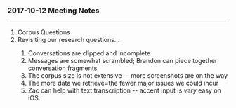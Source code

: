 <h3>2017-10-12 Meeting Notes</h3>
<hr/>

<ol>
<li>Corpus Questions</li>
<li>Revisiting our research questions...</li>
<ol><li>Conversations are clipped and incomplete</li>
<li>Messages are somewhat scrambled; Brandon can piece together conversation fragments</li>
<li>The corpus size is not extensive -- more screenshots are on the way</li>
<li>The more data we retrieve=the fewer major issues we could incur</li>
<li>Zac can help with text transcription -- accent input is <em>very</em> easy on iOS.</li></ol>
